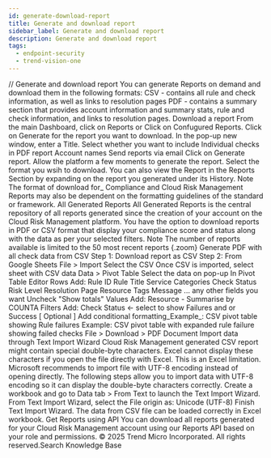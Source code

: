 ```yaml
---
id: generate-download-report
title: Generate and download report
sidebar_label: Generate and download report
description: Generate and download report
tags:
  - endpoint-security
  - trend-vision-one
---
```


/*<![CDATA[*/ $('#title').html($('meta[name=map-description]').attr('content')); /*]]>*/ Generate and download report You can generate Reports on demand and download them in the following formats: CSV - contains all rule and check information, as well as links to resolution pages PDF - contains a summary section that provides account information and summary stats, rule and check information, and links to resolution pages. Download a report From the main Dashboard, click on Reports or Click on Confugured Reports. Click on Generate for the report you want to download. In the pop-up new window, enter a Title. Select whether you want to include Individual checks in PDF report Account names Send reports via email Click on Generate report. Allow the platform a few moments to generate the report. Select the format you wsih to download. You can also view the Report in the Reports Section by expanding on the report you generated under its History. Note The format of download for_ Compliance and Cloud Risk Management Reports may also be dependent on the formatting guidelines of the standard or framework. All Generated Reports All Generated Reports is the central repository of all reports generated since the creation of your account on the Cloud Risk Management platform. You have the option to download reports in PDF or CSV format that display your compliance score and status along with the data as per your selected filters. Note The number of reports available is limited to the 50 most recent reports {.zoom} Generate PDF with all check data from CSV Step 1: Download report as CSV Step 2: From Google Sheets File > Import Select the CSV Once CSV is imported, select sheet with CSV data Data > Pivot Table Select the data on pop-up In Pivot Table Editor Rows Add: Rule ID Rule Title Service Categories Check Status Risk Level Resolution Page Resource Tags Message ... any other fields you want Uncheck "Show totals" Values Add: Resource - Summarise by COUNTA Filters Add: Check Status ← select to show Failures and or Success [ Optional ] Add conditional formatting_Example_: CSV pivot table showing Rule failures Example: CSV pivot table with expanded rule failure showing failed checks File > Download > PDF Document Import data through Text Import Wizard Cloud Risk Management generated CSV report might contain special double-byte characters. Excel cannot display these characters if you open the file directly with Excel. This is an Excel limitation. Microsoft recommends to import file with UTF-8 encoding instead of opening directly. The following steps allow you to import data with UTF-8 encoding so it can display the double-byte characters correctly. Create a workbook and go to Data tab > From Text to launch the Text Import Wizard. From Text Import Wizard, select the File origin as: Unicode (UTF-8) Finish Text Import Wizard. The data from CSV file can be loaded correctly in Excel workbook. Get Reports using API You can download all reports generated for your Cloud Risk Management account using our Reports API based on your role and permissions. © 2025 Trend Micro Incorporated. All rights reserved.Search Knowledge Base